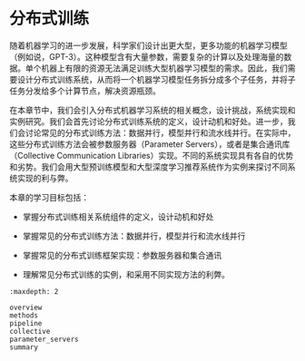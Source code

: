 # 分布式训练

随着机器学习的进一步发展，科学家们设计出更大型，更多功能的机器学习模型（例如说，GPT-3）。这种模型含有大量参数，需要复杂的计算以及处理海量的数据。单个机器上有限的资源无法满足训练大型机器学习模型的需求。因此，我们需要设计分布式训练系统，从而将一个机器学习模型任务拆分成多个子任务，并将子任务分发给多个计算节点，解决资源瓶颈。

在本章节中，我们会引入分布式机器学习系统的相关概念，设计挑战，系统实现和实例研究。我们会首先讨论分布式训练系统的定义，设计动机和好处。进一步，我们会讨论常见的分布式训练方法：数据并行，模型并行和流水线并行。在实际中，这些分布式训练方法会被参数服务器（Parameter Servers），或者是集合通讯库（Collective Communication Libraries）实现。不同的系统实现具有各自的优势和劣势。我们会用大型预训练模型和大型深度学习推荐系统作为实例来探讨不同系统实现的利与弊。

本章的学习目标包括：

-   掌握分布式训练相关系统组件的定义，设计动机和好处

-   掌握常见的分布式训练方法：数据并行，模型并行和流水线并行

-   掌握常见的分布式训练框架实现：参数服务器和集合通讯

-   理解常见分布式训练的实例，和采用不同实现方法的利弊。


```toc
:maxdepth: 2

overview
methods
pipeline
collective
parameter_servers
summary
```